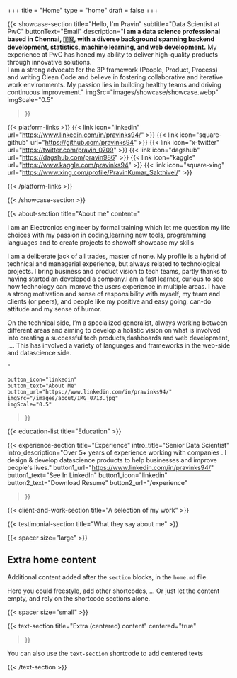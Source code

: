 +++
title =  "Home"
type = "home"
draft = false
+++


{{< showcase-section
    title="Hello, I'm Pravin"
    subtitle="Data Scientist at PwC"
    buttonText="Email"
    description="<strong>I am a data science professional based in Chennai, 🇮🇳, with a diverse background spanning backend development, statistics, machine learning, and web development.</strong> My experience at PwC has honed my ability to deliver high-quality products through innovative solutions.<br/>I am a strong advocate for the 3P framework (People, Product, Process) and writing Clean Code and believe in fostering collaborative and iterative work environments. My passion lies in building healthy teams and driving continuous improvement."
    imgSrc="images/showcase/showcase.webp"
    imgScale="0.5"
 >}}

{{< platform-links >}}
    {{< link icon="linkedin" url="<https://www.linkedin.com/in/pravinks94/>" >}}
    {{< link icon="square-github" url="<https://github.com/pravinks94>" >}}
    {{< link icon="x-twitter" url="<https://twitter.com/pravin_0709>" >}}
    {{< link icon="dagshub" url="<https://dagshub.com/pravin986>" >}}
    {{< link icon="kaggle" url="<https://www.kaggle.com/pravinks94>" >}}
    {{< link icon="square-xing" url="<https://www.xing.com/profile/PravinKumar_Sakthivel/>" >}}

{{< /platform-links >}}

{{< /showcase-section >}}

{{< about-section
    title="About me"
    content="<p>I am an Electronics engineer by formal training which let me question my life choices with my passion in coding,learning new tools, programming languages and to create projects to <strike>showoff</strike> showcase my skills</p><p>I am a deliberate jack of all trades, master of none. My profile is a hybrid of technical and managerial experience, but always related to technological projects. I bring business and product vision to tech teams, partly thanks to having started an developed a company.I am a fast learner, curious to see how technology can improve the users experience in multiple areas. I have a strong motivation and sense of responsibility with myself, my team and clients (or peers), and people like my positive and easy going, can-do attitude and my sense of humor.</p><p>On the technical side, I’m a specialized generalist, always working between different areas and aiming to develop a holistic vision on what is involved into creating a successful tech products,dashboards and web development, ,... This has involved a variety of languages and frameworks in the web-side and datascience side.</p>"

    button_icon="linkedin"
    button_text="About Me"
    button_url="https://www.linkedin.com/in/pravinks94/"
    imgSrc="/images/about/IMG_0713.jpg"
    imgScale="0.5"
 >}}

{{< education-list
    title="Education" >}}

{{< experience-section
    title="Experience"
    intro_title="Senior Data Scientist"
    intro_description="Over 5+ years of experience working with companies . I design & develop datascience products to help businesses and improve people's lives."
    button1_url="https://www.linkedin.com/in/pravinks94/"
    button1_text="See In LinkedIn"
    button1_icon="linkedin"
    button2_text="Download Resume"
    button2_url="/experience"
>}}

{{< client-and-work-section
    title="A selection of my work" >}} 

{{< testimonial-section
    title="What they say about me" >}}

{{< spacer size="large" >}}

## Extra home content

Additional content added after the `section` blocks, in the `home.md` file. 

Here you could freestyle, add other shortcodes, ...  Or just let the content empty, and rely on the shortcode sections alone.

{{< spacer size="small" >}}

{{< text-section
title="Extra (centered) content"
centered="true"
>}}

You can also use the `text-section` shortcode to add centered texts

{{< /text-section >}}
